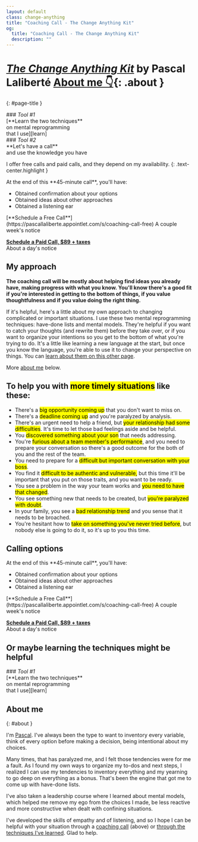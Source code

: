 ```yaml
---
layout: default
class: change-anything
title: "Coaching Call - The Change Anything Kit"
og:
  title: "Coaching Call - The Change Anything Kit"
  description: ""
---
```


# [<em><span class="the-kit">The</span> <span class="name">Change Anything</span> <span class="the-kit">Kit</span></em>](/change-anything/) <span class="tagline">by Pascal Laliberté [About me 👇](#about){: .about }</span>
{: #page-title }

[learn]: ../learn/
[coaching]: ../coaching/

<div class="clearfix margin-top kit-options" markdown="1">
<div class="left" markdown="1">
### <em class="kit-option-label">Tool #1</em><br> [**Learn the two techniques**<br> on mental reprogramming<br> that I use][learn]
</div>

<div class="right active" markdown="1">
### <em class="kit-option-label">Tool #2</em><br> **Let's have a call**<br> and use the knowledge you have
</div>
</div>

I offer free calls and paid calls, and they depend on my availability.
{: .text-center.highlight }

<div class="clearfix margin-top" markdown="1">
<div class="left" markdown="1">
At the end of this **45-minute call**, you'll have:

* Obtained confirmation about your options
* Obtained ideas about other approaches
* Obtained a listening ear
</div>

<div class="right" markdown="1">
[**Schedule a Free Call**](https://pascallaliberte.appointlet.com/s/coaching-call-free)  
A couple week's notice

[**Schedule a Paid Call, $89 + taxes**](https://pascallaliberte.appointlet.com/s/coaching-call)  
About a day's notice
</div>
</div>

## My approach

**The coaching call will be mostly about helping find ideas you already have, making progress with what you know. You'll know there's a good fit if you're interested in getting to the bottom of things, if you value thoughtfulness and if you value doing the right thing.**

If it's helpful, here's a little about my own approach to changing complicated or important situations. I use these two mental reprogramming techniques: have-done lists and mental models. They're helpful if you want to catch your thoughts (and rewrite them) before they take over, or if you want to organize your intentions so you get to the bottom of what you're trying to do. It's a little like learning a new language at the start, but once you know the language, you're able to use it to change your perspective on things. You can [learn about them on this other page][learn].

More [about me](#about) below.

## To help you with <mark>more timely situations</mark> like these:

<div markdown="1" class="examples">

* There's a <mark>big opportunity coming up</mark> that you don't want to miss on.
* There's a <mark>deadline coming up</mark> and you're paralyzed by analysis.
* There's an urgent need to help a friend, but <mark>your relationship had some difficulties</mark>. It's time to let those bad feelings aside and be helpful.
* You <mark>discovered something about your son</mark> that needs addressing.
* You're <mark>furious about a team member's performance</mark>, and you need to prepare your conversation so there's a good outcome for the both of you and the rest of the team.
* You need to prepare for a <mark>difficult but important conversation with your boss</mark>.
* You find it <mark>difficult to be authentic and vulnerable,</mark> but this time it'll be important that you put on those traits, and you want to be ready.
* You see a problem in the way your team works and <mark>you need to have that changed</mark>.
* You see something new that needs to be created, but <mark>you're paralyzed with doubt</mark>.
* In your family, you see a <mark>bad relationship trend</mark> and you sense that it needs to be broached.
* You're hesitant how to <mark>take on something you've never tried before</mark>, but nobody else is going to do it, so it's up to you this time.

</div>

## Calling options

<div class="clearfix margin-top" markdown="1">
<div class="left" markdown="1">
At the end of this **45-minute call**, you'll have:

* Obtained confirmation about your options
* Obtained ideas about other approaches
* Obtained a listening ear
</div>

<div class="right" markdown="1">
[**Schedule a Free Call**](https://pascallaliberte.appointlet.com/s/coaching-call-free)  
A couple week's notice

[**Schedule a Paid Call, $89 + taxes**](https://pascallaliberte.appointlet.com/s/coaching-call)  
About a day's notice
</div>
</div>

## Or maybe learning the techniques might be helpful

<div class="clearfix margin-top kit-options" markdown="1">
<div class="" markdown="1">
### <em class="kit-option-label">Tool #1</em><br> [**Learn the two techniques**<br> on mental reprogramming<br> that I use][learn]
</div>
</div>

## About me
{: #about }

I'm [Pascal](/). I've always been the type to want to inventory every variable, think of every option before making a decision, being intentional about my choices.

Many times, that has paralyzed me, and I felt those tendencies were for me a fault. As I found my own ways to organize my to-dos and next steps, I realized I can use my tendencies to inventory everything and my yearning to go deep on everything as a bonus. That's been the engine that got me to come up with have-done lists.

I've also taken a leadership course where I learned about mental models, which helped me remove my ego from the choices I made, be less reactive and more constructive when dealt with confining situations.

I've developed the skills of empathy and of listening, and so I hope I can be helpful with your situation through a [coaching call][coaching] (above) or [through the techniques I've learned][learn]. Glad to help.
